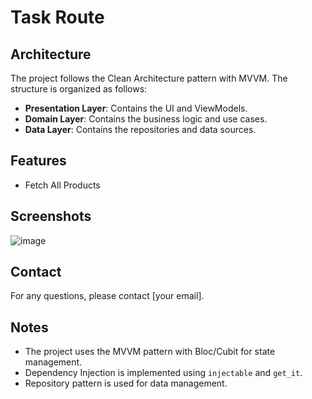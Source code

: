 
# Task Route

## Architecture
The project follows the Clean Architecture pattern with MVVM. The structure is organized as follows:
- **Presentation Layer**: Contains the UI and ViewModels.
- **Domain Layer**: Contains the business logic and use cases.
- **Data Layer**: Contains the repositories and data sources.

## Features
- Fetch All Products

## Screenshots
![image](https://github.com/user-attachments/assets/b0fe913f-a6b5-4b54-a434-03a216eff206)

## Contact
For any questions, please contact [your email].

## Notes
- The project uses the MVVM pattern with Bloc/Cubit for state management.
- Dependency Injection is implemented using `injectable` and `get_it`.
- Repository pattern is used for data management.

